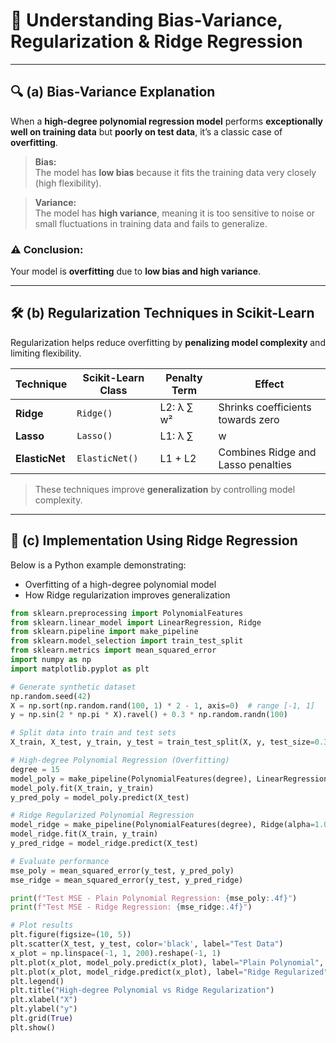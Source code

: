 # 🎯 Understanding Bias-Variance, Regularization & Ridge Regression

---

## 🔍 (a) Bias-Variance Explanation

When a **high-degree polynomial regression model** performs **exceptionally well on training data** but **poorly on test data**, it’s a classic case of **overfitting**.

> **Bias:**  
> The model has **low bias** because it fits the training data very closely (high flexibility).

> **Variance:**  
> The model has **high variance**, meaning it is too sensitive to noise or small fluctuations in training data and fails to generalize.

### ⚠️ Conclusion:  
Your model is **overfitting** due to **low bias and high variance**.

---

## 🛠️ (b) Regularization Techniques in Scikit-Learn

Regularization helps reduce overfitting by **penalizing model complexity** and limiting flexibility.

| Technique   | Scikit-Learn Class  | Penalty Term     | Effect                                  |
|-------------|---------------------|------------------|-----------------------------------------|
| **Ridge**   | `Ridge()`           | L2: λ ∑ w²       | Shrinks coefficients towards zero       |
| **Lasso**   | `Lasso()`           | L1: λ ∑ |w|      | Can zero out some coefficients (feature selection) |
| **ElasticNet** | `ElasticNet()`    | L1 + L2          | Combines Ridge and Lasso penalties       |

> These techniques improve **generalization** by controlling model complexity.

---

## 🚀 (c) Implementation Using Ridge Regression

Below is a Python example demonstrating:

- Overfitting of a high-degree polynomial model  
- How Ridge regularization improves generalization  

```python
from sklearn.preprocessing import PolynomialFeatures
from sklearn.linear_model import LinearRegression, Ridge
from sklearn.pipeline import make_pipeline
from sklearn.model_selection import train_test_split
from sklearn.metrics import mean_squared_error
import numpy as np
import matplotlib.pyplot as plt

# Generate synthetic dataset
np.random.seed(42)
X = np.sort(np.random.rand(100, 1) * 2 - 1, axis=0)  # range [-1, 1]
y = np.sin(2 * np.pi * X).ravel() + 0.3 * np.random.randn(100)

# Split data into train and test sets
X_train, X_test, y_train, y_test = train_test_split(X, y, test_size=0.3, random_state=42)

# High-degree Polynomial Regression (Overfitting)
degree = 15
model_poly = make_pipeline(PolynomialFeatures(degree), LinearRegression())
model_poly.fit(X_train, y_train)
y_pred_poly = model_poly.predict(X_test)

# Ridge Regularized Polynomial Regression
model_ridge = make_pipeline(PolynomialFeatures(degree), Ridge(alpha=1.0))
model_ridge.fit(X_train, y_train)
y_pred_ridge = model_ridge.predict(X_test)

# Evaluate performance
mse_poly = mean_squared_error(y_test, y_pred_poly)
mse_ridge = mean_squared_error(y_test, y_pred_ridge)

print(f"Test MSE - Plain Polynomial Regression: {mse_poly:.4f}")
print(f"Test MSE - Ridge Regression: {mse_ridge:.4f}")

# Plot results
plt.figure(figsize=(10, 5))
plt.scatter(X_test, y_test, color='black', label="Test Data")
x_plot = np.linspace(-1, 1, 200).reshape(-1, 1)
plt.plot(x_plot, model_poly.predict(x_plot), label="Plain Polynomial", color='red', linestyle='--')
plt.plot(x_plot, model_ridge.predict(x_plot), label="Ridge Regularized", color='blue')
plt.legend()
plt.title("High-degree Polynomial vs Ridge Regularization")
plt.xlabel("X")
plt.ylabel("y")
plt.grid(True)
plt.show()
